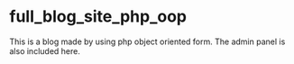 # full_blog_site_php_oop
This is a blog made by using php object oriented form. The admin panel is also included here.

